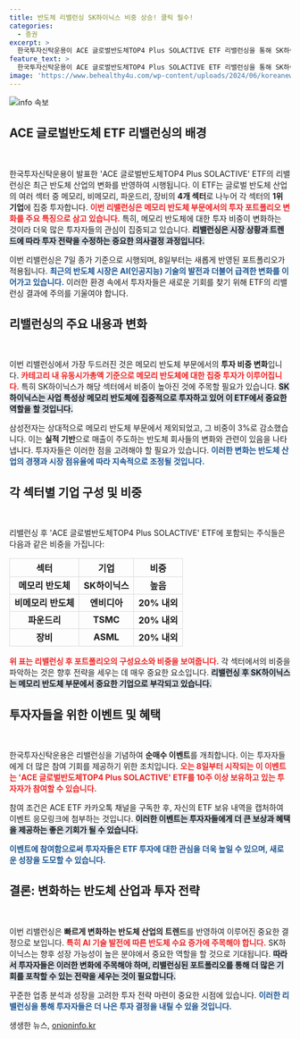 ```yaml
---
title: 반도체 리밸런싱 SK하이닉스 비중 상승! 클릭 필수!
categories:
  - 증권
excerpt: >
  한국투자신탁운용이 ACE 글로벌반도체TOP4 Plus SOLACTIVE ETF 리밸런싱을 통해 SK하이닉스의 비중을 대폭 높였습니다. 메모리 반도체 투자 전략 변화와 함께 AI 반도체 시대의 성장 우위를 선점할 기회를 놓치지 마세요!
feature_text: >
  한국투자신탁운용이 ACE 글로벌반도체TOP4 Plus SOLACTIVE ETF 리밸런싱을 통해 SK하이닉스의 비중을 대폭 높였습니다. 메모리 반도체 투자 전략 변화와 함께 AI 반도체 시대의 성장 우위를 선점할 기회를 놓치지 마세요!
image: 'https://www.behealthy4u.com/wp-content/uploads/2024/06/koreanews.jpg'
---
```


<p><img src="https://www.behealthy4u.com/wp-content/uploads/2024/06/koreanews.jpg" alt="info 속보" /></p>

<h2 data-ke-size="size26">ACE 글로벌반도체 ETF 리밸런싱의 배경</h2>

<p data-ke-size="size16">&nbsp;</p> 

<p>한국투자신탁운용이 발표한 'ACE 글로벌반도체TOP4 Plus SOLACTIVE' ETF의 리밸런싱은 최근 반도체 산업의 변화를 반영하여 시행됩니다. 이 ETF는 글로벌 반도체 산업의 여러 섹터 중 메모리, 비메모리, 파운드리, 장비의 <strong>4개 섹터</strong>로 나누어 각 섹터의 <strong>1위 기업</strong>에 집중 투자합니다. <b><span style="color: #ee2323;">이번 리밸런싱은 메모리 반도체 부문에서의 투자 포트폴리오 변화를 주요 특징으로 삼고 있습니다.</span></b> 특히, 메모리 반도체에 대한 투자 비중이 변화하는 것이라 더욱 많은 투자자들의 관심이 집중되고 있습니다. <b><span style="background-color: #21538527;">리밸런싱은 시장 상황과 트렌드에 따라 투자 전략을 수정하는 중요한 의사결정 과정입니다.</span></b> </p>

<p>이번 리밸런싱은 7일 종가 기준으로 시행되며, 8일부터는 새롭게 반영된 포트폴리오가 적용됩니다. <b><span style="color: #1a5490;">최근의 반도체 시장은 AI(인공지능) 기술의 발전과 더불어 급격한 변화를 이어가고 있습니다.</span></b> 이러한 환경 속에서 투자자들은 새로운 기회를 찾기 위해 ETF의 리밸런싱 결과에 주의를 기울여야 합니다.</p>

<h2 data-ke-size="size26">리밸런싱의 주요 내용과 변화</h2>

<p data-ke-size="size16">&nbsp;</p>

<p>이번 리밸런싱에서 가장 두드러진 것은 메모리 반도체 부문에서의 <strong>투자 비중 변화</strong>입니다. <b><span style="color: #ee2323;">카테고리 내 유동시가총액 기준으로 메모리 반도체에 대한 집중 투자가 이루어집니다.</span></b> 특히 SK하이닉스가 해당 섹터에서 비중이 높아진 것에 주목할 필요가 있습니다. <b><span style="background-color: #21538527;">SK하이닉스는 사업 특성상 메모리 반도체에 집중적으로 투자하고 있어 이 ETF에서 중요한 역할을 할 것입니다.</span></b> </p>

<p>삼성전자는 상대적으로 메모리 반도체 부문에서 제외되었고, 그 비중이 3%로 감소했습니다. 이는 <strong>실적 기반</strong>으로 매출이 주도하는 반도체 회사들의 변화와 관련이 있음을 나타냅니다. 투자자들은 이러한 점을 고려해야 할 필요가 있습니다. <b><span style="color: #1a5490;">이러한 변화는 반도체 산업의 경쟁과 시장 점유율에 따라 지속적으로 조정될 것입니다.</span></b></p>

<h2 data-ke-size="size26">각 섹터별 기업 구성 및 비중</h2>

<p data-ke-size="size16">&nbsp;</p>

<p>리밸런싱 후 'ACE 글로벌반도체TOP4 Plus SOLACTIVE' ETF에 포함되는 주식들은 다음과 같은 비중을 가집니다:</p>

<table style="width: 100%; border-collapse: collapse;">
    <tr>
        <th style="text-align: center; border: 1px solid #ddd;">섹터</th>
        <th style="text-align: center; border: 1px solid #ddd;">기업</th>
        <th style="text-align: center; border: 1px solid #ddd;">비중</th>
    </tr>
    <tr>
        <td style="text-align: center; border: 1px solid #ddd;"><b>메모리 반도체</b></td>
        <td style="text-align: center; border: 1px solid #ddd;"><b>SK하이닉스</b></td>
        <td style="text-align: center; border: 1px solid #ddd;"><b>높음</b></td>
    </tr>
    <tr>
        <td style="text-align: center; border: 1px solid #ddd;"><b>비메모리 반도체</b></td>
        <td style="text-align: center; border: 1px solid #ddd;"><b>엔비디아</b></td>
        <td style="text-align: center; border: 1px solid #ddd;"><b>20% 내외</b></td>
    </tr>
    <tr>
        <td style="text-align: center; border: 1px solid #ddd;"><b>파운드리</b></td>
        <td style="text-align: center; border: 1px solid #ddd;"><b>TSMC</b></td>
        <td style="text-align: center; border: 1px solid #ddd;"><b>20% 내외</b></td>
    </tr>
    <tr>
        <td style="text-align: center; border: 1px solid #ddd;"><b>장비</b></td>
        <td style="text-align: center; border: 1px solid #ddd;"><b>ASML</b></td>
        <td style="text-align: center; border: 1px solid #ddd;"><b>20% 내외</b></td>
    </tr>
</table>

<p><b><span style="color: #ee2323;">위 표는 리밸런싱 후 포트폴리오의 구성요소와 비중을 보여줍니다.</span></b> 각 섹터에서의 비중을 파악하는 것은 향후 전략을 세우는 데 매우 중요한 요소입니다. <b><span style="background-color: #21538527;">리밸런싱 후 SK하이닉스는 메모리 반도체 부문에서 중요한 기업으로 부각되고 있습니다.</span></b></p>

<h2 data-ke-size="size26">투자자들을 위한 이벤트 및 혜택</h2>

<p data-ke-size="size16">&nbsp;</p>

<p>한국투자신탁운용은 리밸런싱을 기념하여 <strong>순매수 이벤트</strong>를 개최합니다. 이는 투자자들에게 더 많은 참여 기회를 제공하기 위한 조치입니다. <b><span style="color: #ee2323;">오는 8일부터 시작되는 이 이벤트는 'ACE 글로벌반도체TOP4 Plus SOLACTIVE' ETF를 10주 이상 보유하고 있는 투자자가 참여할 수 있습니다.</span></b> </p>

<p>참여 조건은 ACE ETF 카카오톡 채널을 구독한 후, 자신의 ETF 보유 내역을 캡처하여 이벤트 응모링크에 첨부하는 것입니다. <b><span style="background-color: #21538527;">이러한 이벤트는 투자자들에게 더 큰 보상과 혜택을 제공하는 좋은 기회가 될 수 있습니다.</span></b></p>

<p><b><span style="color: #1a5490;">이벤트에 참여함으로써 투자자들은 ETF 투자에 대한 관심을 더욱 높일 수 있으며, 새로운 성장을 도모할 수 있습니다.</span></b></p>

<h2 data-ke-size="size26">결론: 변화하는 반도체 산업과 투자 전략</h2>

<p data-ke-size="size16">&nbsp;</p>

<p>이번 리밸런싱은 <strong>빠르게 변화하는 반도체 산업의 트렌드</strong>를 반영하여 이루어진 중요한 결정으로 보입니다. <b><span style="color: #ee2323;">특히 AI 기술 발전에 따른 반도체 수요 증가에 주목해야 합니다.</span></b> SK하이닉스는 향후 성장 가능성이 높은 분야에서 중요한 역할을 할 것으로 기대됩니다. <b><span style="background-color: #21538527;">따라서 투자자들은 이러한 변화에 주목해야 하며, 리밸런싱된 포트폴리오를 통해 더 많은 기회를 포착할 수 있는 전략을 세우는 것이 필요합니다.</span></b></p>

<p>꾸준한 업종 분석과 성장을 고려한 투자 전략 마련이 중요한 시점에 있습니다. <b><span style="color: #1a5490;">이러한 리밸런싱을 통해 투자자들은 더 나은 투자 결정을 내릴 수 있을 것입니다.</span></b></p>
생생한 뉴스, <a href="https://onioninfo.kr" rel="dofollow">onioninfo.kr</a>


